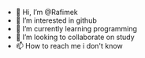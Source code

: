 - 👋 Hi, I’m @Rafimek
- 👀 I’m interested in github
- 🌱 I’m currently learning programming 
- 💞️ I’m looking to collaborate on study
- 📫 How to reach me i don't know

<!---
Rafimek/Rafimek is a ✨ special ✨ repository because its `README.md` (this file) appears on your GitHub profile.
You can click the Preview link to take a look at your changes.
--->
